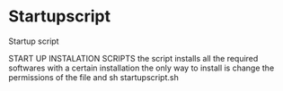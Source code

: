 Startupscript
=============

Startup script

START UP INSTALATION SCRIPTS
the script installs all the required softwares with a certain installation
the only way to install is change the permissions of the file and sh startupscript.sh
